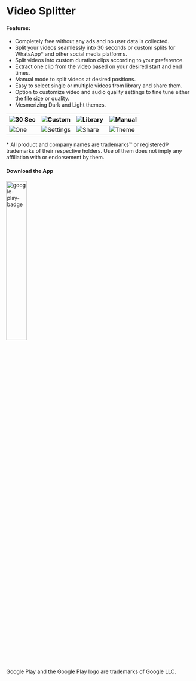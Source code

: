# Video Splitter

#### Features:

- Completely free without any ads and no user data is collected.
- Split your videos seamlessly into 30 seconds or custom splits for WhatsApp* and other social media platforms.
- Split videos into custom duration clips according to your preference.
- Extract one clip from the video based on your desired start and end times.
- Manual mode to split videos at desired positions.
- Easy to select single or multiple videos from library and share them.
- Option to customize video and audio quality settings to fine tune either the file size or quality.
- Mesmerizing Dark and Light themes.

| ![30 Sec](https://user-images.githubusercontent.com/13308678/111888776-d36d6f00-899c-11eb-8965-bd21b73e8bce.png) | ![Custom](https://user-images.githubusercontent.com/13308678/111888777-d5373280-899c-11eb-92ee-9c2c363f5276.png) | ![Library](https://user-images.githubusercontent.com/13308678/111888778-d700f600-899c-11eb-9de7-8ee1b19eeb16.png) | ![Manual](https://user-images.githubusercontent.com/13308678/111888779-d7998c80-899c-11eb-8588-49fdc07fab00.png) |
| ------------------------------------------------------------ | ------------------------------------------------------------ | ------------------------------------------------------------ | ------------------------------------------------------------ |
| ![One](https://user-images.githubusercontent.com/13308678/111888782-d8cab980-899c-11eb-9ff3-6dbc140a9a5d.png) | ![Settings](https://user-images.githubusercontent.com/13308678/111888783-da947d00-899c-11eb-974f-7c39b05567fc.png) | ![Share](https://user-images.githubusercontent.com/13308678/111888784-db2d1380-899c-11eb-8871-86d4866e5358.png) | ![Theme](https://user-images.githubusercontent.com/13308678/111888786-dc5e4080-899c-11eb-8604-be76705b1b90.png) |

\* All product and company names are trademarks™ or registered® trademarks of their respective holders. Use of them does not imply any affiliation with or endorsement by them.

#### Download the App

[<img src="https://play.google.com/intl/en_us/badges/static/images/badges/en_badge_web_generic.png" alt="google-play-badge" width="33%" />](https://play.google.com/store/apps/details?id=io.github.videosplitterapp&pcampaignid=pcampaignidMKT-Other-global-all-co-prtnr-py-PartBadge-Mar2515-1)

Google Play and the Google Play logo are trademarks of Google LLC.

